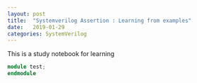 ```yaml
---
layout: post
title:  "Systemverilog Assertion : Learning from examples"
date:   2019-01-29
categories: SystemVerilog
---
```


This is a study notebook for learning

```verilog
module test;
endmodule
```
 